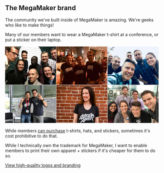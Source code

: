 ## The MegaMaker brand

The community we've built inside of MegaMaker is amazing. We're geeks who like to make things!

Many of our members want to wear a MegaMaker t-shirt at a conference, or put a sticker on their laptop.

![MegaMakers](megamakers.jpg)

While members [can purchase](https://store.megamaker) t-shirts, hats, and stickers, sometimes it's cost prohibitive to do that.

While I technically own the trademark for MegaMaker, I want to enable members to print their own apparel + stickers if it's cheaper for them to do so.

[View high-quality logos and branding](https://www.dropbox.com/sh/4ovoucuotpf17kb/AABms5RfheLlimLsvmGXCNZCa?dl=0)
